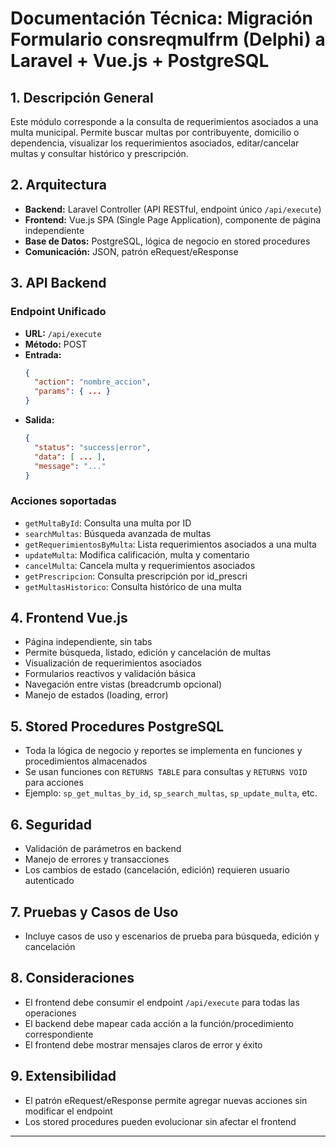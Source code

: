 # Documentación Técnica: Migración Formulario consreqmulfrm (Delphi) a Laravel + Vue.js + PostgreSQL

## 1. Descripción General
Este módulo corresponde a la consulta de requerimientos asociados a una multa municipal. Permite buscar multas por contribuyente, domicilio o dependencia, visualizar los requerimientos asociados, editar/cancelar multas y consultar histórico y prescripción.

## 2. Arquitectura
- **Backend:** Laravel Controller (API RESTful, endpoint único `/api/execute`)
- **Frontend:** Vue.js SPA (Single Page Application), componente de página independiente
- **Base de Datos:** PostgreSQL, lógica de negocio en stored procedures
- **Comunicación:** JSON, patrón eRequest/eResponse

## 3. API Backend
### Endpoint Unificado
- **URL:** `/api/execute`
- **Método:** POST
- **Entrada:**
  ```json
  {
    "action": "nombre_accion",
    "params": { ... }
  }
  ```
- **Salida:**
  ```json
  {
    "status": "success|error",
    "data": [ ... ],
    "message": "..."
  }
  ```

### Acciones soportadas
- `getMultaById`: Consulta una multa por ID
- `searchMultas`: Búsqueda avanzada de multas
- `getRequerimientosByMulta`: Lista requerimientos asociados a una multa
- `updateMulta`: Modifica calificación, multa y comentario
- `cancelMulta`: Cancela multa y requerimientos asociados
- `getPrescripcion`: Consulta prescripción por id_prescri
- `getMultasHistorico`: Consulta histórico de una multa

## 4. Frontend Vue.js
- Página independiente, sin tabs
- Permite búsqueda, listado, edición y cancelación de multas
- Visualización de requerimientos asociados
- Formularios reactivos y validación básica
- Navegación entre vistas (breadcrumb opcional)
- Manejo de estados (loading, error)

## 5. Stored Procedures PostgreSQL
- Toda la lógica de negocio y reportes se implementa en funciones y procedimientos almacenados
- Se usan funciones con `RETURNS TABLE` para consultas y `RETURNS VOID` para acciones
- Ejemplo: `sp_get_multas_by_id`, `sp_search_multas`, `sp_update_multa`, etc.

## 6. Seguridad
- Validación de parámetros en backend
- Manejo de errores y transacciones
- Los cambios de estado (cancelación, edición) requieren usuario autenticado

## 7. Pruebas y Casos de Uso
- Incluye casos de uso y escenarios de prueba para búsqueda, edición y cancelación

## 8. Consideraciones
- El frontend debe consumir el endpoint `/api/execute` para todas las operaciones
- El backend debe mapear cada acción a la función/procedimiento correspondiente
- El frontend debe mostrar mensajes claros de error y éxito

## 9. Extensibilidad
- El patrón eRequest/eResponse permite agregar nuevas acciones sin modificar el endpoint
- Los stored procedures pueden evolucionar sin afectar el frontend

---
